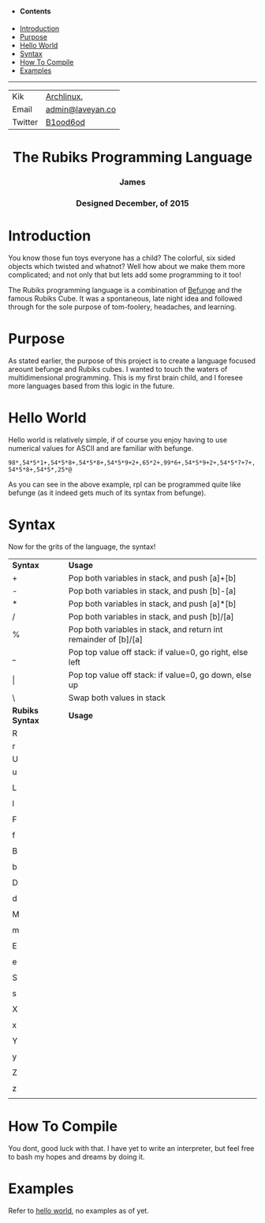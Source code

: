 <div id="menu">
	<ul>
		<li><h4>Contents</h4></li>
		<li><a href="#introduction">Introduction</a></li>
		<li><a href="#purpose">Purpose</a></li>
		<li><a href="#hello">Hello World</a></li>
		<li><a href="#syntax">Syntax</a></li>
		<li><a href="#compile">How To Compile</a></li>
		<li><a href="#examples">Examples</a></li>
	</ul>
	<hr>
	<table cellpadding: 5>
		<tr><td>Kik</td><td><a href="http://kik.me/Archlinux.">Archlinux.</a></td></tr>
		<tr><td>Email</td><td><a href="mailto:admin@laveyan.co">admin@laveyan.co</a></td></tr>
		<tr><td>Twitter</td><td><a href="http://twitter.com/B1ood6od">B1ood6od</a></td></tr>
	</table>
</div>
<div id="main">
	<h1 align="center">The Rubiks Programming Language</h1>
	<h3 align="center"><strong>James</strong></h3>
	<h3 align="center"><strong>Designed December, of 2015</strong></h3>
	<h1 id="introduction">Introduction</h1>	
	<p>You know those fun toys everyone has a child? The colorful, six sided objects which twisted and whatnot? Well how about we make them more complicated; and not only that but lets add some programming to it too!</p>
	<p>The Rubiks programming language is a combination of <a href="http://esolangs.org/befunge">Befunge</a> and the famous Rubiks Cube. It was a spontaneous, late night idea and followed through for the sole purpose of tom-foolery, headaches, and learning.</p>
	<h1 id="purpose">Purpose</h1>
	<p>As stated earlier, the purpose of this project is to create a language focused areount befunge and Rubiks cubes. I wanted to touch the waters of multidimensional programming. This is my first brain child, and I foresee more languages based from this logic in the future.</p>
	<h1 id="hello">Hello World</h1>
	<p>Hello world is relatively simple, if of course you enjoy having to use numerical values for ASCII and are familiar with befunge.</p>
	<p><code>98*,54*5*1+,54*5*8+,54*5*8+,54*5*9+2+,65*2+,99*6+,54*5*9+2+,54*5*7+7+,54*5*8+,54*5*,25*@</code></p>
	<p>As you can see in the above example, rpl can be programmed quite like befunge (as it indeed gets much of its syntax from befunge).</p>
	<h1 id="syntax">Syntax</h1>
	<p>Now for the grits of the language, the syntax!</p>
	<table cellpadding=5>
		<tr><td><strong>Syntax</strong></td><td><strong>Usage</strong></td></tr>
		<tr><td>+</td><td>Pop both variables in stack, and push [a]+[b]</td></tr>
		<tr><td>-</td><td>Pop both variables in stack, and push [b]-[a]</td></tr>
		<tr><td>*</td><td>Pop both variables in stack, and push [a]*[b]</td></tr>
		<tr><td>/</td><td>Pop both variables in stack, and push [b]/[a]</td></tr>
		<tr><td>%</td><td>Pop both variables in stack, and return int remainder of [b]/[a]</td></tr>
		<tr><td>_</td><td>Pop top value off stack: if value=0, go right, else left</td></tr>
		<tr><td>|</td><td>Pop top value off stack: if value=0, go down, else up</td></tr>
		<tr><td>\</td><td>Swap both values in stack</td></tr>
		<tr><td><strong>Rubiks Syntax</strong></td><td><strong>Usage</strong></td></tr>
		<tr><td>R</td><td></td></tr>
		<tr><td>r</td><td></td></tr>
		<tr><td>U</td><td></td></tr>
		<tr><td>u</tr><td></td></tr>
		<tr><td>L</tr><td></td></tr>
		<tr><td>l</tr><td></td></tr>
		<tr><td>F</tr><td></td></tr>
		<tr><td>f</tr><td></td></tr>
		<tr><td>B</tr><td></td></tr>
		<tr><td>b</tr><td></td></tr>
		<tr><td>D</tr><td></td></tr>
		<tr><td>d</tr><td></td></tr>
		<tr><td>M</tr><td></td></tr>
		<tr><td>m</tr><td></td></tr>
		<tr><td>E</tr><td></td></tr>
		<tr><td>e</tr><td></td></tr>
		<tr><td>S</tr><td></td></tr>
		<tr><td>s</tr><td></td></tr>
		<tr><td>X</tr><td></td></tr>
		<tr><td>x</tr><td></td></tr>
		<tr><td>Y</tr><td></td></tr>
		<tr><td>y</tr><td></td></tr>
		<tr><td>Z</tr><td></td></tr>
		<tr><td>z</tr><td></td></tr>
	</table>
	<h1 id="compile">How To Compile</h1>
	<p>You dont, good luck with that. I have yet to write an interpreter, but feel free to bash my hopes and dreams by doing it.</p>
	<h1 id="examples">Examples</h1>
	<p>Refer to <a href="#hello">hello world</a>, no examples as of yet.</p>
</div>
